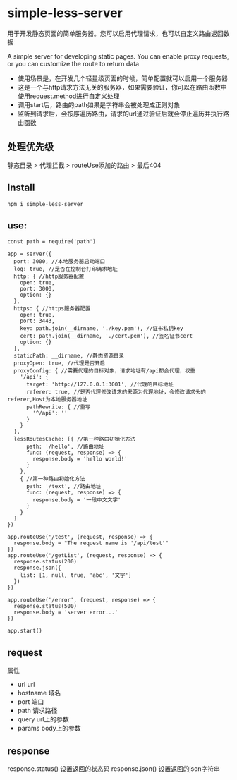 # simple-less-server

用于开发静态页面的简单服务器。您可以启用代理请求，也可以自定义路由返回数据

A simple server for developing static pages. You can enable proxy requests, or you can customize the route to return data

+ 使用场景是，在开发几个轻量级页面的时候，简单配置就可以启用一个服务器
+ 这是一个与http请求方法无关的服务器，如果需要验证，你可以在路由函数中使用request.method进行自定义处理
+ 调用start后，路由的path如果是字符串会被处理成正则对象
+ 监听到请求后，会按序遍历路由，请求的url通过验证后就会停止遍历并执行路由函数

## 处理优先级
静态目录 > 代理拦截 > routeUse添加的路由 > 最后404

## Install
```
npm i simple-less-server
```

## use:
```
const path = require('path')

app = server({
  port: 3000, //本地服务器启动端口
  log: true, //是否在控制台打印请求地址
  http: { //http服务器配置
    open: true,
    port: 3000,
    option: {}
  },
  https: { //https服务器配置
    open: true,
    port: 3443,
    key: path.join(__dirname, './key.pem'), //证书私钥key
    cert: path.join(__dirname, './cert.pem'), //签名证书cert
    option: {}
  },
  staticPath: __dirname, //静态资源目录
  proxyOpen: true, //代理是否开启
  proxyConfig: { //需要代理的目标对象，请求地址有/api都会代理，权重
    '/api': {
      target: 'http://127.0.0.1:3001', //代理的目标地址
      referer: true, //是否代理修改请求的来源为代理地址，会修改请求头的referer,Host为本地服务器地址
      pathRewrite: { //重写
        '^/api': ''
      }
    }
  },
  lessRoutesCache: [{ //第一种路由初始化方法
      path: '/hello', //路由地址
      func: (request, response) => {
        response.body = 'hello world!'
      }
    },
    { //第一种路由初始化方法
      path: '/text', //路由地址
      func: (request, response) => {
        response.body = '一段中文文字'
      }
    }
  ]
})

app.routeUse('/test', (request, response) => {
  response.body = "The request name is '/api/test'"
})
app.routeUse('/getList', (request, response) => {
  response.status(200)
  response.json({
    list: [1, null, true, 'abc', '文字']
  })
})

app.routeUse('/error', (request, response) => {
  response.status(500)
  response.body = 'server error...'
})

app.start()
```

## request

属性
+ url url
+ hostname 域名
+ port 端口
+ path 请求路径
+ query url上的参数
+ params body上的参数

## response

response.status() 设置返回的状态码
response.json() 设置返回的json字符串

